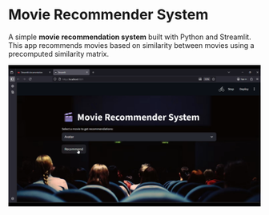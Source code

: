# Movie Recommender System

A simple **movie recommendation system** built with Python and Streamlit. This app recommends movies based on similarity between movies using a precomputed similarity matrix.

![image alt](https://github.com/selim-bot/selim-movie-recommendation/blob/main/Screenshot%202025-10-28%20080350.png?raw=true)
